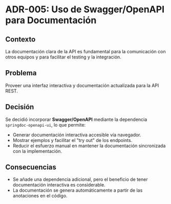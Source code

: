 # ADR-005: Uso de Swagger/OpenAPI para Documentación

## Contexto
La documentación clara de la API es fundamental para la comunicación con otros equipos y para facilitar el testing y la integración.

## Problema
Proveer una interfaz interactiva y documentación actualizada para la API REST.

## Decisión
Se decidió incorporar **Swagger/OpenAPI** mediante la dependencia `springdoc-openapi-ui`, lo que permite:
- Generar documentación interactiva accesible vía navegador.
- Mostrar ejemplos y facilitar el "try out" de los endpoints.
- Reducir el esfuerzo manual en mantener la documentación sincronizada con la implementación.

## Consecuencias
- Se añade una dependencia adicional, pero el beneficio de tener documentación interactiva es considerable.
- La documentación se genera automáticamente a partir de las anotaciones en el código.
